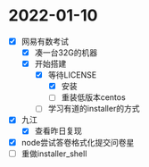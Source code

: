 # 2022-01-10
 - [x] 网易有数考试
   - [x] 凑一台32G的机器
   - [x] 开始搭建
     - [x] 等待LICENSE
       - [x] 安装
       - [ ] 重装低版本centos
     - [ ] 学习有道的installer的方式
 - [x] 九江
   - [x] 查看昨日复现
 - [x] node尝试答卷格式化提交问卷星
 - [ ] 重做installer_shell